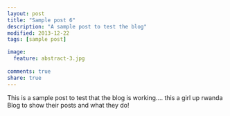 ```yaml
---
layout: post
title: "Sample post 6"
description: "A sample post to test the blog"
modified: 2013-12-22
tags: [sample post]

image:
  feature: abstract-3.jpg
  
comments: true
share: true
---
```


This is a sample post to test that the blog is working....
this a girl up rwanda Blog to show their posts and what they do!